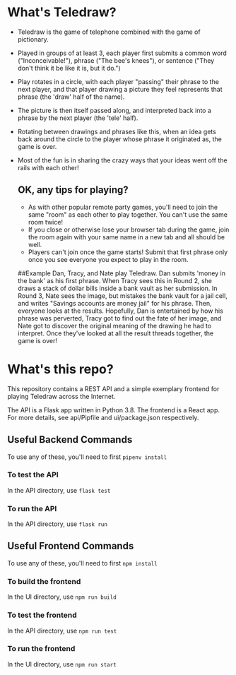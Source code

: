 # What's Teledraw?

* Teledraw is the game of telephone combined with the game of pictionary.  
* Played in groups of at least 3, each player first submits a common word ("Inconceivable!"), phrase ("The bee's knees"), or sentence ("They don't think it be like it is, but it do.")
* Play rotates in a circle, with each player "passing" their phrase to the next player, and that player drawing a picture they feel represents that phrase (the 'draw' half of the name).
* The picture is then itself passed along, and interpreted back into a phrase by the next player (the 'tele' half).
* Rotating between drawings and phrases like this, when an idea gets back around the circle to the player whose phrase it originated as, the game is over.
* Most of the fun is in sharing the crazy ways that your ideas went off the rails with each other!

    ## OK, any tips for playing?
    * As with other popular remote party games, you'll need to join the same "room" as each other to play together.  You can't use the same room twice!
    * If you close or otherwise lose your browser tab during the game, join the room again with your same name in a new tab and all should be well.
    * Players can't join once the game starts!  Submit that first phrase only once you see everyone you expect to play in the room.
    
    ##Example
    Dan, Tracy, and Nate play Teledraw.  Dan submits 'money in the bank' as his first phrase.  When Tracy sees this in Round 2, she draws a stack of dollar bills inside a bank vault as her submission.  In Round 3, Nate sees the image, but mistakes the bank vault for a jail cell, and writes "Savings accounts are money jail" for his phrase.  Then, everyone looks at the results.  Hopefully, Dan is entertained by how his phrase was perverted, Tracy got to find out the fate of her image, and Nate got to discover the original meaning of the drawing he had to interpret.  Once they've looked at all the result threads together, the game is over!


# What's this repo?

This repository contains a REST API and a simple exemplary frontend for playing Teledraw across the Internet.  

The API is a Flask app written in Python 3.8.  The frontend is a React app.  For more details, see api/Pipfile and ui/package.json respectively.

## Useful Backend Commands
To use any of these, you'll need to first `pipenv install`
### To test the API
In the API directory, use `flask test`
### To run the API
In the API directory, use `flask run`

## Useful Frontend Commands
To use any of these, you'll need to first `npm install`
### To build the frontend
In the UI directory, use `npm run build`
### To test the frontend
In the API directory, use `npm run test`
### To run the frontend
In the UI directory, use `npm run start`
